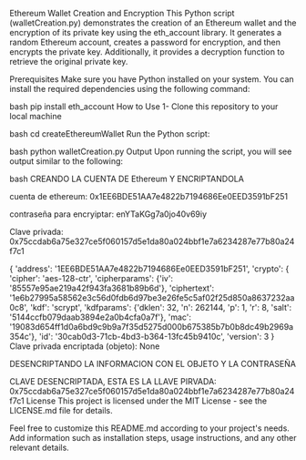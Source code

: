 Ethereum Wallet Creation and Encryption
This Python script (walletCreation.py) demonstrates the creation of an Ethereum wallet and the encryption of its private key using the eth_account library. It generates a random Ethereum account, creates a password for encryption, and then encrypts the private key. Additionally, it provides a decryption function to retrieve the original private key.

Prerequisites
Make sure you have Python installed on your system. You can install the required dependencies using the following command:

bash
pip install eth_account
How to Use
1- Clone this repository to your local machine

bash
cd createEthereumWallet
Run the Python script:

bash
python walletCreation.py
Output
Upon running the script, you will see output similar to the following:

bash
CREANDO LA CUENTA DE Ethereum Y ENCRIPTANDOLA

cuenta de ethereum: 0x1EE6BDE51AA7e4822b7194686Ee0EED3591bF251

contraseña para encryiptar: enYTaKGg7a0jo40v69iy

Clave privada: 0x75ccdab6a75e327ce5f060157d5e1da80a024bbf1e7a6234287e77b80a24f7c1

{
 'address': '1EE6BDE51AA7e4822b7194686Ee0EED3591bF251',
 'crypto': {
   'cipher': 'aes-128-ctr',
   'cipherparams': {'iv': '85557e95ae219a42f943fa3681b89b6d'},
   'ciphertext': '1e6b27995a58562e3c56d0fdb6d97be3e26fe5c5af02f25d850a8637232aa0c8',
   'kdf': 'scrypt',
   'kdfparams': {'dklen': 32, 'n': 262144, 'p': 1, 'r': 8, 'salt': '5144ccfb079daab3894e2a0b4cfa0a7f'},
   'mac': '19083d654ff1d0a6bd9c9b9a7f35d5275d000b675385b7b0b8dc49b2969a354c'},
 'id': '30cab0d3-71cb-4bd3-b364-13fc45b9410c',
 'version': 3
}
Clave privada encriptada (objeto): None

DESENCRIPTANDO LA INFORMACION CON EL OBJETO Y LA CONTRASEÑA

CLAVE DESENCRIPTADA, ESTA ES LA LLAVE PIRVADA: 0x75ccdab6a75e327ce5f060157d5e1da80a024bbf1e7a6234287e77b80a24f7c1
License
This project is licensed under the MIT License - see the LICENSE.md file for details.

Feel free to customize this README.md according to your project's needs. Add information such as installation steps, usage instructions, and any other relevant details.